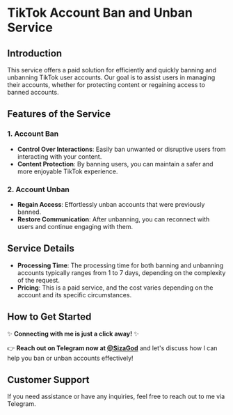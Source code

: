 # TikTok Account Ban and Unban Service

## Introduction 

This service offers a paid solution for efficiently and quickly banning and unbanning TikTok user accounts. Our goal is to assist users in managing their accounts, whether for protecting content or regaining access to banned accounts.
 
## Features of the Service  
 
### 1. Account Ban  
- **Control Over Interactions**: Easily ban unwanted or disruptive users from interacting with your content. 
- **Content Protection**: By banning users, you can maintain a safer and more enjoyable TikTok experience.

### 2. Account Unban
- **Regain Access**: Effortlessly unban accounts that were previously banned.
- **Restore Communication**: After unbanning, you can reconnect with users and continue engaging with them. 

## Service Details
- **Processing Time**: The processing time for both banning and unbanning accounts typically ranges from 1 to 7 days, depending on the complexity of the request.
- **Pricing**: This is a paid service, and the cost varies depending on the account and its specific circumstances.

## How to Get Started
✨ **Connecting with me is just a click away!** ✨ 

👉 **Reach out on Telegram now at [@SizaGod](https://t.me/SizaGod)** and let's discuss how I can help you ban or unban accounts effectively!

## Customer Support
If you need assistance or have any inquiries, feel free to reach out to me via Telegram.
